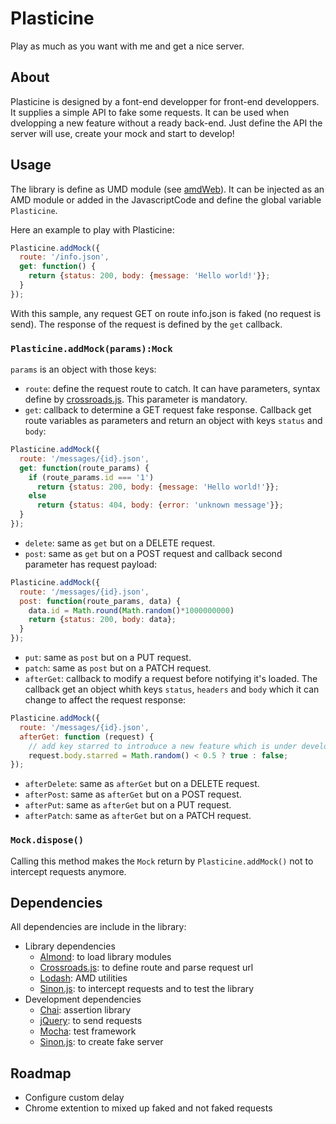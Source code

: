 # Plasticine

Play as much as you want with me and get a nice server.

## About

Plasticine is designed by a font-end developper for front-end developpers. It supplies a simple API to fake some requests. It can be used when dvelopping a new feature without a ready back-end. Just define the API the server will use, create your mock and start to develop!

## Usage

The library is define as UMD module (see [amdWeb](https://github.com/umdjs/umd/blob/master/amdWeb.js)). It can be injected as an AMD module or added in the JavascriptCode and define the global variable `Plasticine`.

Here an example to play with Plasticine:
```JavaScript
Plasticine.addMock({
  route: '/info.json',
  get: function() {
    return {status: 200, body: {message: 'Hello world!'}};
  }
});
```

With this sample, any request GET on route info.json is faked (no request is send). The response of the request is defined by the `get` callback.

### `Plasticine.addMock(params):Mock`

`params` is an object with those keys:

* `route`: define the request route to catch. It can have parameters, syntax define by [crossroads.js](http://millermedeiros.github.io/crossroads.js/#crossroads-add_route). This parameter is mandatory.
* `get`: callback to determine a GET request fake response. Callback get route variables as parameters and return an object with keys `status` and `body`:
```JavaScript
Plasticine.addMock({
  route: '/messages/{id}.json',
  get: function(route_params) {
    if (route_params.id === '1')
      return {status: 200, body: {message: 'Hello world!'}};
    else
      return {status: 404, body: {error: 'unknown message'}};
  }
});
```
* `delete`: same as `get` but on a DELETE request.
* `post`: same as `get` but on a POST request and callback second parameter has request payload:
```JavaScript
Plasticine.addMock({
  route: '/messages/{id}.json',
  post: function(route_params, data) {
    data.id = Math.round(Math.random()*1000000000)
    return {status: 200, body: data};
  }
});
```
* `put`: same as `post` but on a PUT request.
* `patch`: same as `post` but on a PATCH request.
* `afterGet`: callback to modify a request before notifying it's loaded. The callback get an object whith keys `status`, `headers` and `body` which it can change to affect the request response:
```JavaScript
Plasticine.addMock({
  route: '/messages/{id}.json',
  afterGet: function (request) {
    // add key starred to introduce a new feature which is under development by backend
    request.body.starred = Math.random() < 0.5 ? true : false;
});
```
* `afterDelete`: same as `afterGet` but on a DELETE request.
* `afterPost`: same as `afterGet` but on a POST request.
* `afterPut`: same as `afterGet` but on a PUT request.
* `afterPatch`: same as `afterGet` but on a PATCH request.


### `Mock.dispose()`

Calling this method makes the `Mock` return by `Plasticine.addMock()` not to intercept requests anymore.

## Dependencies

All dependencies are include in the library:

* Library dependencies
  * [Almond](https://github.com/jrburke/almond): to load library modules
  * [Crossroads.js](http://millermedeiros.github.io/crossroads.js): to define route and parse request url
  * [Lodash](http://lodash.com/): AMD utilities
  * [Sinon.js](http://sinonjs.org/): to intercept requests and to test the library
* Development dependencies
  * [Chai](http://chaijs.com/): assertion library
  * [jQuery](http://jquery.com/): to send requests
  * [Mocha](http://visionmedia.github.io/mocha/): test framework
  * [Sinon.js](http://sinonjs.org/): to create fake server

## Roadmap

* Configure custom delay
* Chrome extention to mixed up faked and not faked requests
